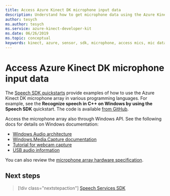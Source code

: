 ```yaml
---
title: Access Azure Kinect DK microphone input data
description: Understand how to get microphone data using the Azure Kinect DK microphone array.
author: tesych
ms.author: tesych
ms.service: azure-kinect-developer-kit
ms.date: 06/26/2019
ms.topic: conceptual 
keywords: kinect, azure, sensor, sdk, microphone, access mics, mic data
---
```


# Access Azure Kinect DK microphone input data

The [Speech SDK quickstarts](../ai-services/speech-service/index.yml) provide examples of how to use the Azure Kinect DK microphone array in various programming languages.
For example, see the **Recognize speech in C++ on Windows by using the Speech SDK** quickstart. The code is available [from GitHub](https://github.com/Azure-Samples/cognitive-services-speech-sdk/tree/master/quickstart/cpp).

Access the microphone array also through Windows API. See the following docs for details on Windows documentation:

* [Windows Audio architecture](/windows-hardware/drivers/audio/windows-audio-architecture)
* [Windows.Media.Capture documentation](/uwp/api/Windows.Media.Capture)
* [Tutorial for webcam capture](/windows/uwp/audio-video-camera/basic-photo-video-and-audio-capture-with-mediacapture)
* [USB audio information](/windows-hardware/drivers/audio/usb-2-0-audio-drivers)

You can also review the [microphone array hardware specification](hardware-specification.md#microphone-array).

## Next steps

>[!div class="nextstepaction"]
>[Speech Services SDK](../ai-services/speech-service/index.yml)
